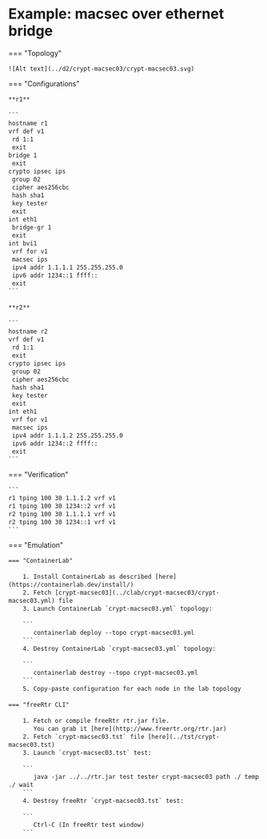 # Example: macsec over ethernet bridge

=== "Topology"

    ![Alt text](../d2/crypt-macsec03/crypt-macsec03.svg)

=== "Configurations"

    **r1**

    ```
    hostname r1
    vrf def v1
     rd 1:1
     exit
    bridge 1
     exit
    crypto ipsec ips
     group 02
     cipher aes256cbc
     hash sha1
     key tester
     exit
    int eth1
     bridge-gr 1
     exit
    int bvi1
     vrf for v1
     macsec ips
     ipv4 addr 1.1.1.1 255.255.255.0
     ipv6 addr 1234::1 ffff::
     exit
    ```

    **r2**

    ```
    hostname r2
    vrf def v1
     rd 1:1
     exit
    crypto ipsec ips
     group 02
     cipher aes256cbc
     hash sha1
     key tester
     exit
    int eth1
     vrf for v1
     macsec ips
     ipv4 addr 1.1.1.2 255.255.255.0
     ipv6 addr 1234::2 ffff::
     exit
    ```

=== "Verification"

    ```
    r1 tping 100 30 1.1.1.2 vrf v1
    r1 tping 100 30 1234::2 vrf v1
    r2 tping 100 30 1.1.1.1 vrf v1
    r2 tping 100 30 1234::1 vrf v1
    ```

=== "Emulation"

    === "ContainerLab"

        1. Install ContainerLab as described [here](https://containerlab.dev/install/)  
        2. Fetch [crypt-macsec03](../clab/crypt-macsec03/crypt-macsec03.yml) file  
        3. Launch ContainerLab `crypt-macsec03.yml` topology:  

        ```
           containerlab deploy --topo crypt-macsec03.yml  
        ```
        4. Destroy ContainerLab `crypt-macsec03.yml` topology:  

        ```
           containerlab destroy --topo crypt-macsec03.yml  
        ```
        5. Copy-paste configuration for each node in the lab topology

    === "freeRtr CLI"

        1. Fetch or compile freeRtr rtr.jar file.  
           You can grab it [here](http://www.freertr.org/rtr.jar)  
        2. Fetch `crypt-macsec03.tst` file [here](../tst/crypt-macsec03.tst)  
        3. Launch `crypt-macsec03.tst` test:  

        ```
           java -jar ../../rtr.jar test tester crypt-macsec03 path ./ temp ./ wait
        ```
        4. Destroy freeRtr `crypt-macsec03.tst` test:  

        ```
           Ctrl-C (In freeRtr test window)
        ```

